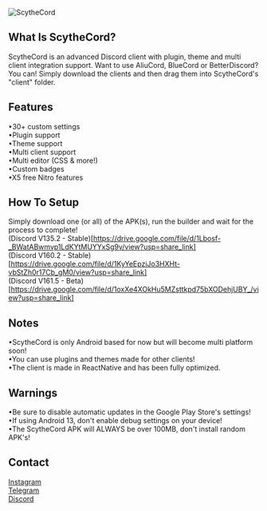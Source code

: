 ![ScytheCord](https://user-images.githubusercontent.com/120122791/212122398-e0344d74-0ee6-4e84-bb1c-941b83974ea3.png)
## What Is ScytheCord?  
ScytheCord is an advanced Discord client with plugin, theme and multi client integration support. Want to use AliuCord, BlueCord or BetterDiscord? You can! Simply download the clients and then drag them into ScytheCord's "client" folder.  

## Features  
•30+ custom settings  
•Plugin support  
•Theme support  
•Multi client support  
•Multi editor (CSS & more!)  
•Custom badges  
•X5 free Nitro features  

## How To Setup  
Simply download one (or all) of the APK(s), run the builder and wait for the process to complete!  
(Discord V135.2 - Stable)[https://drive.google.com/file/d/1Lbosf-_BWatABwmvp1LdKYtMUYYxSg9v/view?usp=share_link]  
(Discord V160.2 - Stable)[https://drive.google.com/file/d/1KyYeEpziJo3HXHt-vbStZh0r17Cb_gM0/view?usp=share_link]  
(Discord V161.5 - Beta)[https://drive.google.com/file/d/1oxXe4XOkHu5MZsttkpd75bXODehjUBY_/view?usp=share_link]  

## Notes  
•ScytheCord is only Android based for now but will become multi platform soon!  
•You can use plugins and themes made for other clients!  
•The client is made in ReactNative and has been fully optimized.  

## Warnings  
•Be sure to disable automatic updates in the Google Play Store's settings!  
•If using Android 13, don't enable debug settings on your device!  
•The ScytheCord APK will ALWAYS be over 100MB, don't install random APK's!  

## Contact  
[Instagram](https://www.instagram.com/scythe.developer)  
[Telegram](https://www.t.me/mr_scythe)  
[Discord](https://www.discord.com/users/1052588973559656510)  
